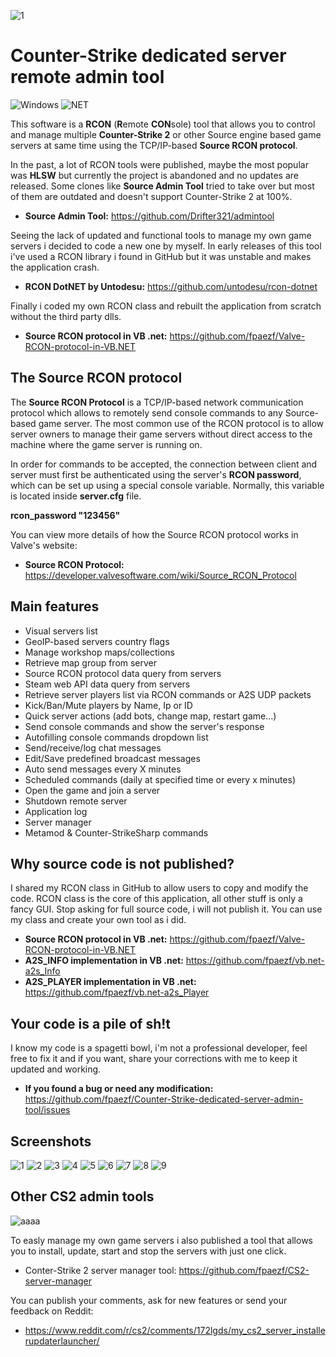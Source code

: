 ![1](https://github.com/user-attachments/assets/4891f8e9-f216-4300-a951-15bf40895bad)

# Counter-Strike dedicated server remote admin tool
<img alt="Windows" src="https://img.shields.io/badge/-Windows-0078D6?style=flat&logo=windows&logoColor=white"/> <img alt="NET" src="https://img.shields.io/badge/-Visual%20Basic-blue?style=flat&logo=.net&logoColor=white"/>

This software is a **RCON** (**R**emote **CON**sole) tool that allows you to control and manage multiple **Counter-Strike 2** or other Source engine based game servers at same time using the TCP/IP-based **Source RCON protocol**.

In the past, a lot of RCON tools were published, maybe the most popular was **HLSW** but currently the project is abandoned and no updates are released. Some clones like **Source Admin Tool** tried to take over but most of them are outdated and doesn't support Counter-Strike 2 at 100%. 

- **Source Admin Tool:** https://github.com/Drifter321/admintool

Seeing the lack of updated and functional tools to manage my own game servers i decided to code a new one by myself. In early releases of this tool i've used a RCON library i found in GitHub but it was unstable and makes the application crash.

- **RCON DotNET by Untodesu:** https://github.com/untodesu/rcon-dotnet

Finally i coded my own RCON class and rebuilt the application from scratch without the third party dlls.

- **Source RCON protocol in VB .net:** https://github.com/fpaezf/Valve-RCON-protocol-in-VB.NET

## The Source RCON protocol
The **Source RCON Protocol** is a TCP/IP-based network communication protocol which allows to remotely send console commands to any Source-based game server. The most common use of the RCON protocol is to allow server owners to manage their game servers without direct access to the machine where the game server is running on.

In order for commands to be accepted, the connection between client and server must first be authenticated using the server's **RCON password**, which can be set up using a special console variable. Normally, this variable is located inside **server.cfg** file.

**rcon_password "123456"**

 You can view more details of how the Source RCON protocol works in Valve's website:

- **Source RCON Protocol:** https://developer.valvesoftware.com/wiki/Source_RCON_Protocol

## Main features
- Visual servers list
- GeoIP-based servers country flags
- Manage workshop maps/collections
- Retrieve map group from server
- Source RCON protocol data query from servers
- Steam web API data query from servers
- Retrieve server players list via RCON commands or A2S UDP packets
- Kick/Ban/Mute players by Name, Ip or ID
- Quick server actions (add bots, change map, restart game...)
- Send console commands and show the server's response
- Autofilling console commands dropdown list
- Send/receive/log chat messages
- Edit/Save predefined broadcast messages
- Auto send messages every X minutes
- Scheduled commands (daily at specified time or every x minutes)
- Open the game and join a server
- Shutdown remote server
- Application log
- Server manager
- Metamod & Counter-StrikeSharp commands

## Why source code is not published?
I shared my RCON class in GitHub to allow users to copy and modify the code. RCON class is the core of this application, all other stuff is only a fancy GUI.
Stop asking for full source code, i will not publish it. You can use my class and create your own tool as i did.

- **Source RCON protocol in VB .net:** https://github.com/fpaezf/Valve-RCON-protocol-in-VB.NET
- **A2S_INFO implementation in VB .net:** https://github.com/fpaezf/vb.net-a2s_Info
- **A2S_PLAYER implementation in VB .net:** https://github.com/fpaezf/vb.net-a2s_Player

## Your code is a pile of sh!t
I know my code is a spagetti bowl, i'm not a professional developer, feel free to fix it and if you want, share your corrections with me to keep it updated and working.

- **If you found a bug or need any modification:** https://github.com/fpaezf/Counter-Strike-dedicated-server-admin-tool/issues

## Screenshots
![1](https://github.com/user-attachments/assets/7948f26c-f243-415e-b85d-4b89c150d0bb)
![2](https://github.com/user-attachments/assets/5b8452c4-13ce-4fa9-bb98-e2e88facb7d1)
![3](https://github.com/user-attachments/assets/c3186b02-315d-4c34-84b9-4b1d393b2ded)
![4](https://github.com/user-attachments/assets/9e1085ef-2a3b-4078-849e-877c46efae5d)
![5](https://github.com/user-attachments/assets/0ff4c415-675f-4758-9fc0-592178cd1c23)
![6](https://github.com/user-attachments/assets/0cf86d95-d300-4c5b-ad2a-39742112a8e8)
![7](https://github.com/user-attachments/assets/3021d7de-8580-4cf5-98c6-158431c9daa4)
![8](https://github.com/user-attachments/assets/ce89eea6-6036-4ad9-aaf0-97b489b780f8)
![9](https://github.com/user-attachments/assets/80453c35-f6ba-4764-bd73-4a16f527bea5)

## Other CS2 admin tools
![aaaa](https://github.com/fpaezf/CS2-RCON-Tool-V2/assets/28062918/253d78d8-0b6c-4a0e-8302-f27659c58b3d)

To easly manage my own game servers i also published a tool that allows you to install, update, start and stop the servers with just one click.

- Conter-Strike 2 server manager tool: https://github.com/fpaezf/CS2-server-manager

You can publish your comments, ask for new features or send your feedback on Reddit:
- https://www.reddit.com/r/cs2/comments/172lgds/my_cs2_server_installerupdaterlauncher/
